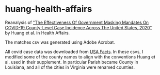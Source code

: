 # huang-health-affairs

Reanalysis of ["The Effectiveness Of Government Masking Mandates On COVID-19 County-Level Case Incidence Across The United States, 2020"](https://www.healthaffairs.org/doi/full/10.1377/hlthaff.2021.01072) by Huang et al. in Health Affairs.

The matches csv was generated using Adobe Acrobat.

All covid case data was downloaded from [USA Facts](https://usafacts.org/visualizations/coronavirus-covid-19-spread-map/). In these csvs, I modified some of the county names to align with the conventions Huang et al. used in their supplement. In particular Parish became County in Louisiana, and all of the cities in Virginia were renamed counties.
